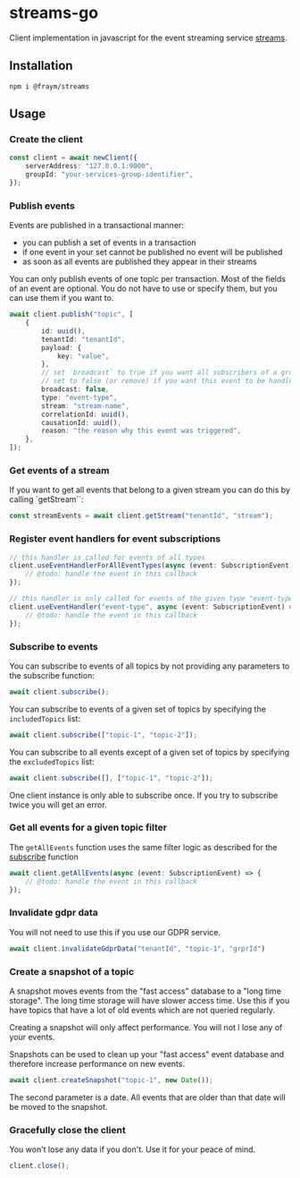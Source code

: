 # streams-go

Client implementation in javascript for the event streaming service [streams](https://github.com/fraym-work/streams).

## Installation

```shell
npm i @fraym/streams
```

## Usage

### Create the client

```typescript
const client = await newClient({
    serverAddress: "127.0.0.1:9000",
    groupId: "your-services-group-identifier",
});
```

### Publish events

Events are published in a transactional manner:
* you can publish a set of events in a transaction
* if one event in your set cannot be published no event will be published
* as soon as all events are published they appear in their streams

You can only publish events of one topic per transaction.
Most of the fields of an event are optional. You do not have to use or specify them, but you can use them if you want to.

```typescript
await client.publish("topic", [
    {
        id: uuid(),
        tenantId: "tenantId",
        payload: {
            key: "value",
        },
        // set `broadcast` to true if you want all subscribers of a group to process the event.
        // set to false (or remove) if you want this event to be handled only once by a group of subscribers.
        broadcast: false, 
        type: "event-type",
        stream: "stream-name",
        correlationId: uuid(),
        causationId: uuid(),
        reason: "the reason why this event was triggered",
    },
]);
```

### Get events of a stream

If you want to get all events that belong to a given stream you can do this by calling `getStream``:

```typescript
const streamEvents = await client.getStream("tenantId", "stream");
```

### Register event handlers for event subscriptions

```typescript
// this handler is called for events of all types
client.useEventHandlerForAllEventTypes(async (event: SubscriptionEvent) => {
    // @todo: handle the event in this callback
});

// this handler is only called for events of the given type "event-type"
client.useEventHandler("event-type", async (event: SubscriptionEvent) => {
    // @todo: handle the event in this callback
});
```

### Subscribe to events

You can subscribe to events of all topics by not providing any parameters to the subscribe function:

```typescript
await client.subscribe();
```

You can subscribe to events of a given set of topics by specifying the `includedTopics` list:

```typescript
await client.subscribe(["topic-1", "topic-2"]);
```

You can subscribe to all events except of a given set of topics by specifying the `excludedTopics` list:

```typescript
await client.subscribe([], ["topic-1", "topic-2"]);
```

One client instance is only able to subscribe once. If you try to subscribe twice you will get an error.

### Get all events for a given topic filter

The `getAllEvents` function uses the same filter logic as described for the [subscribe](#subscribe-to-events) function

```typescript
await client.getAllEvents(async (event: SubscriptionEvent) => {
    // @todo: handle the event in this callback 
});
```

### Invalidate gdpr data

You will not need to use this if you use our GDPR service.

```typescript
await client.invalidateGdprData("tenantId", "topic-1", "grprId")
```

### Create a snapshot of a topic

A snapshot moves events from the "fast access" database to a "long time storage".
The long time storage will have slower access time.
Use this if you have topics that have a lot of old events which are not queried regularly.

Creating a snapshot will only affect performance. You will not l lose any of your events.

Snapshots can be used to clean up your "fast access" event database and therefore increase performance on new events.

```typescript
await client.createSnapshot("topic-1", new Date());
```

The second parameter is a date. All events that are older than that date will be moved to the snapshot.

### Gracefully close the client

You won't lose any data if you don't. Use it for your peace of mind.

```typescript
client.close();
```
